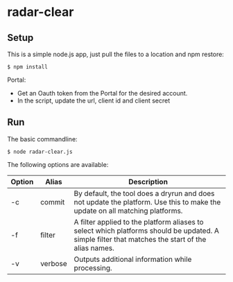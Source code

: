 # radar-clear

## Setup

This is a simple node.js app, just pull the files to a location and npm restore:

```
$ npm install
```

Portal:
* Get an Oauth token from the Portal for the desired account.
* In the script, update the url, client id and client secret

## Run

The basic commandline:

```
$ node radar-clear.js
```

The following options are available:

Option | Alias | Description
-------|-------|------------
-c | commit | By default, the tool does a dryrun and does not update the platform. Use this to make the update on all matching platforms.
-f | filter | A filter applied to the platform aliases to select which platforms should be updated. A simple filter that matches the start of the alias names.
-v | verbose | Outputs additional information while processing.
